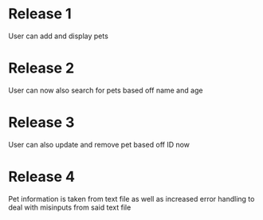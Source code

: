 # Release 1
User can add and display pets
# Release 2
User can now also search for pets based off name and age
# Release 3
User can also update and remove pet based off ID now
# Release 4
Pet information is taken from text file as well as increased error handling to deal with misinputs from said text file
